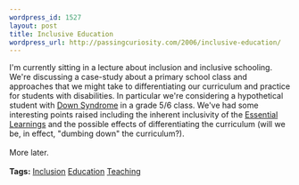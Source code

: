 ```yaml
--- 
wordpress_id: 1527
layout: post
title: Inclusive Education
wordpress_url: http://passingcuriosity.com/2006/inclusive-education/
---
```

I'm currently sitting in a lecture about inclusion and inclusive schooling. We're discussing a case-study about a primary school class and approaches that we might take to differentiating our curriculum and practice for students with disabilities. In particular we're considering a hypothetical student with <a href="http://en.wikipedia.org/wiki/Down_syndrome">Down Syndrome</a> in a grade 5/6 class. We've had some interesting points raised including the inherent inclusivity of the <a href="http://www.ltag.education.tas.gov.au/references.htm#ELsresources">Essential Learnings</a> and the possible effects of differentiating the curriculum (will we be, in effect, "dumbing down" the curriculum?).<br /><br />More later.<br /><br /><span class="tags"><strong>Tags:</strong> <a rel="tag" href="http://del.icio.us/thsutton/inclusion">Inclusion</a> <a rel="tag" href="http://del.icio.us/thsutton/education">Education</a> <a rel="tag" href="http://del.icio.us/thsutton/teaching">Teaching</a></span>
